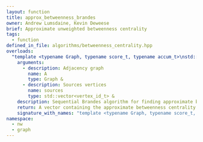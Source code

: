 ```yaml
---
layout: function
title: approx_betweenness_brandes
owner: Andrew Lumsdaine, Kevin Deweese
brief: Approximate unweighted betweenness centrality
tags:
  - function
defined_in_file: algorithms/betweenness_centrality.hpp
overloads:
  "template <typename Graph, typename score_t, typename accum_t>\nstd::vector<score_t> approx_betweenness_brandes(Graph &, std::vector<vertex_id_t> &)":
    arguments:
      - description: Adjacency graph
        name: A
        type: Graph &
      - description: Sources vertices
        name: sources
        type: std::vector<vertex_id_t> &
    description: Sequential Brandes algorithm for finding approximate betweenness centrality in an unweighted graph.
    return: A vector containing the approximate betweenness centrality of every vertex
    signature_with_names: "template <typename Graph, typename score_t, typename accum_t>\nstd::vector<score_t> approx_betweenness_brandes(Graph & A, std::vector<vertex_id_t> & sources)"
namespace:
  - nw
  - graph
---
```

